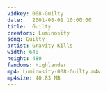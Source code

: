 ```yaml
---
vidkey: 008-Guilty
date:   2001-08-01 10:00:00
title:  Guilty
creators: Luminosity
song: Guilty
artist: Gravity Kills
width: 640
height: 480
fandoms: Highlander
mp4: Luminosity-008-Guilty.m4v
mp4size: 40.83 MB
---
```


  <div>
  
  </div>
  